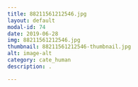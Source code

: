 ```yaml
---
title: 88211561212546.jpg
layout: default
modal-id: 74
date: 2019-06-28
img: 88211561212546.jpg
thumbnail: 88211561212546-thumbnail.jpg
alt: image-alt
category: cate_human
description: .

---
```

